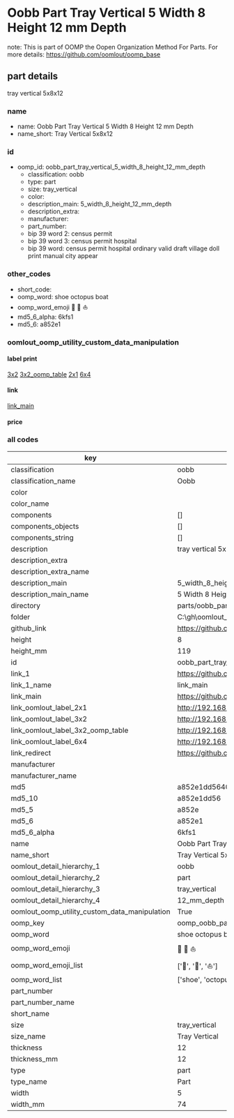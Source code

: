 # Oobb Part Tray Vertical 5 Width 8 Height 12 mm Depth  

note: This is part of OOMP the Oopen Organization Method For Parts. For more details: https://github.com/oomlout/oomp_base

##  part details
  



tray vertical 5x8x12



### name
* name: Oobb Part Tray Vertical 5 Width 8 Height 12 mm Depth
* name_short: Tray Vertical 5x8x12 
### id
* oomp_id: oobb_part_tray_vertical_5_width_8_height_12_mm_depth
  * classification: oobb
  * type: part
  * size: tray_vertical
  * color: 
  * description_main: 5_width_8_height_12_mm_depth
  * description_extra: 
  * manufacturer: 
  * part_number: 
  * bip 39 word 2: census permit
  * bip 39 word 3: census permit hospital
  * bip 39 word: census permit hospital ordinary valid draft village doll print manual city appear

### other_codes
* short_code: 
* oomp_word: shoe octopus boat
* oomp_word_emoji :shoe: :octopus: :boat:
* md5_6_alpha: 6kfs1
* md5_6: a852e1






### oomlout_oomp_utility_custom_data_manipulation
#### label print
[3x2](http://192.168.1.245:1112/?label=oomp%206kfs1)
[3x2_oomp_table](http://192.168.1.108:1112/?label=oomp%206kfs1)
[2x1](http://192.168.1.242:1112/?label=oomp%206kfs1)
[6x4](http://192.168.1.55:1112/?label=oomp%206kfs1)    

#### link

[link_main](https://github.com/oomlout/oomlout_oobb_version_4_generated_parts/tree/main/navigation_oomp/oobb/part/tray_vertical/5_width_8_height_12_mm_depth/part)                              

#### price







### all codes 
| key | value |  
| --- | --- |  
| classification | oobb |  
| classification_name | Oobb |  
| color |  |  
| color_name |  |  
| components | [] |  
| components_objects | [] |  
| components_string | [] |  
| description | tray vertical 5x8x12 |  
| description_extra |  |  
| description_extra_name |  |  
| description_main | 5_width_8_height_12_mm_depth |  
| description_main_name | 5 Width 8 Height 12 mm Depth |  
| directory | parts/oobb_part_tray_vertical_5_width_8_height_12_mm_depth |  
| folder | C:\gh\oomlout_oobb_version_4_generated_parts\parts\oobb_part_tray_vertical_5_width_8_height_12_mm_depth |  
| github_link | https://github.com/oomlout/oomlout_oomp_part_src/tree/main/parts/oobb_part_tray_vertical_5_width_8_height_12_mm_depth |  
| height | 8 |  
| height_mm | 119 |  
| id | oobb_part_tray_vertical_5_width_8_height_12_mm_depth |  
| link_1 | https://github.com/oomlout/oomlout_oobb_version_4_generated_parts/tree/main/navigation_oomp/oobb/part/tray_vertical/5_width_8_height_12_mm_depth/part |  
| link_1_name | link_main |  
| link_main | https://github.com/oomlout/oomlout_oobb_version_4_generated_parts/tree/main/navigation_oomp/oobb/part/tray_vertical/5_width_8_height_12_mm_depth/part |  
| link_oomlout_label_2x1 | http://192.168.1.242:1112/?label=oomp%206kfs1 |  
| link_oomlout_label_3x2 | http://192.168.1.245:1112/?label=oomp%206kfs1 |  
| link_oomlout_label_3x2_oomp_table | http://192.168.1.108:1112/?label=oomp%206kfs1 |  
| link_oomlout_label_6x4 | http://192.168.1.55:1112/?label=oomp%206kfs1 |  
| link_redirect | https://github.com/oomlout/oomlout_oobb_version_4_generated_parts/tree/main/parts/oobb_tray_vertical_05_08_12 |  
| manufacturer |  |  
| manufacturer_name |  |  
| md5 | a852e1dd5640be8107f869c4dbe8c92a |  
| md5_10 | a852e1dd56 |  
| md5_5 | a852e |  
| md5_6 | a852e1 |  
| md5_6_alpha | 6kfs1 |  
| name | Oobb Part Tray Vertical 5 Width 8 Height 12 mm Depth |  
| name_short | Tray Vertical 5x8x12  |  
| oomlout_detail_hierarchy_1 | oobb |  
| oomlout_detail_hierarchy_2 | part |  
| oomlout_detail_hierarchy_3 | tray_vertical |  
| oomlout_detail_hierarchy_4 | 12_mm_depth |  
| oomlout_oomp_utility_custom_data_manipulation | True |  
| oomp_key | oomp_oobb_part_tray_vertical_5_width_8_height_12_mm_depth |  
| oomp_word | shoe octopus boat |  
| oomp_word_emoji | :shoe: :octopus: :boat: |  
| oomp_word_emoji_list | [':shoe:', ':octopus:', ':boat:'] |  
| oomp_word_list | ['shoe', 'octopus', 'boat'] |  
| part_number |  |  
| part_number_name |  |  
| short_name |  |  
| size | tray_vertical |  
| size_name | Tray Vertical |  
| thickness | 12 |  
| thickness_mm | 12 |  
| type | part |  
| type_name | Part |  
| width | 5 |  
| width_mm | 74 |  
